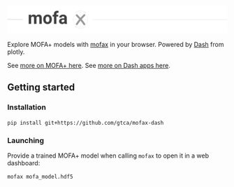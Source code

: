 ![MOFA+ in Python](img/mofax_header.png)

Explore MOFA+ models with [mofax](https://github.com/gtca/mofax) in your browser. Powered by [Dash](https://plot.ly/dash/) from plotly.

See [more on MOFA+ here](https://github.com/biofam/MOFA2/). See [more on Dash apps here](https://dash.plot.ly/).

## Getting started

### Installation

```
pip install git+https://github.com/gtca/mofax-dash
```

### Launching

Provide a trained MOFA+ model when calling `mofax` to open it in a web dashboard:

```
mofax mofa_model.hdf5
```
